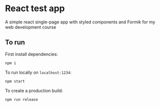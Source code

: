 # React test app

A simple react single-page app with styled components and Formik for my web development course

## To run

First install dependencies:

```sh
npm i
```

To run locally on `localhost:1234`:

```sh
npm start
```

To create a production build:

```sh
npm run release
```

